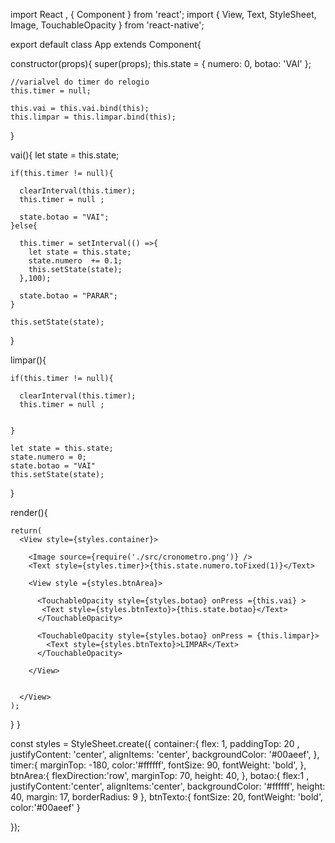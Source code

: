 import React , { Component } from 'react';
import { 
  View,
  Text,
  StyleSheet,
  Image,
  TouchableOpacity
} from 'react-native';

export default class App extends Component{

  constructor(props){
    super(props);
    this.state = {
      numero: 0,
      botao: 'VAI'
    };

    //varialvel do timer do relogio
    this.timer = null;

    this.vai = this.vai.bind(this);
    this.limpar = this.limpar.bind(this);

  }

  vai(){
    let state = this.state;

    if(this.timer != null){

      clearInterval(this.timer);
      this.timer = null ;

      state.botao = "VAI";
    }else{

      this.timer = setInterval(() =>{
        let state = this.state;
        state.numero  += 0.1;
        this.setState(state);
      },100);

      state.botao = "PARAR";
    }

    this.setState(state);

  }

  limpar(){

    if(this.timer != null){

      clearInterval(this.timer);
      this.timer = null ;

      
    }

    let state = this.state;
    state.numero = 0;
    state.botao = "VAI"
    this.setState(state);

  }

  render(){

    return(
      <View style={styles.container}>

        <Image source={require('./src/cronometro.png')} />
        <Text style={styles.timer}>{this.state.numero.toFixed(1)}</Text>

        <View style ={styles.btnArea}>

          <TouchableOpacity style={styles.botao} onPress ={this.vai} > 
           <Text style={styles.btnTexto}>{this.state.botao}</Text>
          </TouchableOpacity>

          <TouchableOpacity style={styles.botao} onPress = {this.limpar}> 
            <Text style={styles.btnTexto}>LIMPAR</Text>
          </TouchableOpacity>

        </View>


      </View>
    );
  }
}

const styles = StyleSheet.create({
  container:{
    flex: 1,
    paddingTop: 20 ,
    justifyContent: 'center',
    alignItems: 'center',
    backgroundColor: '#00aeef',
  },
  timer:{
    marginTop: -180,
    color:'#ffffff',
    fontSize: 90,
    fontWeight: 'bold',
  },
  btnArea:{
    flexDirection:'row',
    marginTop: 70,
    height: 40,
  },
  botao:{
    flex:1 ,
    justifyContent:'center',
    alignItems:'center',
    backgroundColor: '#ffffff',
    height: 40,
    margin: 17,
    borderRadius: 9
  },
  btnTexto:{
    fontSize: 20,
    fontWeight: 'bold',
    color:'#00aeef'
  }
    

});
